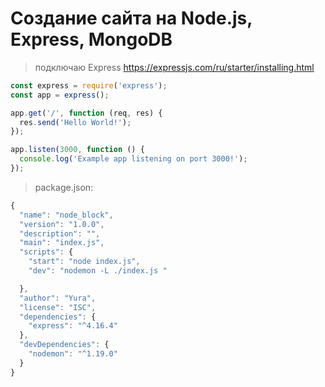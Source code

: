 # Создание сайта на Node.js, Express, MongoDB

> подключаю Express https://expressjs.com/ru/starter/installing.html

```JavaScript
const express = require('express');
const app = express();

app.get('/', function (req, res) {
  res.send('Hello World!');
});

app.listen(3000, function () {
  console.log('Example app listening on port 3000!');
});
```
> package.json:

```JavaScript
{
  "name": "node_block",
  "version": "1.0.0",
  "description": "",
  "main": "index.js",
  "scripts": {
    "start": "node index.js",    
    "dev": "nodemon -L ./index.js " 

  },
  "author": "Yura",
  "license": "ISC",
  "dependencies": {
    "express": "^4.16.4"
  },
  "devDependencies": {
    "nodemon": "^1.19.0"
  }
}
```
